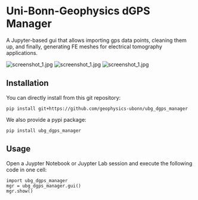 # Uni-Bonn-Geophysics dGPS Manager

A Jupyter-based gui that allows importing gps data points, cleaning them up,
and finally, generating FE meshes for electrical tomography applications.

![screenshot_1.jpg](screenshot_1.jpg)
![screenshot_1.jpg](screenshot_2.jpg)
![screenshot_1.jpg](screenshot_3.jpg)

## Installation

You can directly install from this git repository:

    pip install git+https://github.com/geophysics-ubonn/ubg_dgps_manager

We also provide a pypi package:

    pip install ubg_dgps_manager

## Usage

Open a Juypter Notebook or Juypter Lab session and execute the following code
in one cell:

    import ubg_dgps_manager
    mgr = ubg_dgps_manager.gui()
    mgr.show()

